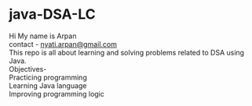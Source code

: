 # java-DSA-LC
Hi My name is Arpan\
contact - nyati.arpan@gmail.com\
This repo is all about learning and solving problems related to DSA using Java.\
Objectives-\
Practicing programming\
Learning Java language\
Improving programming logic
